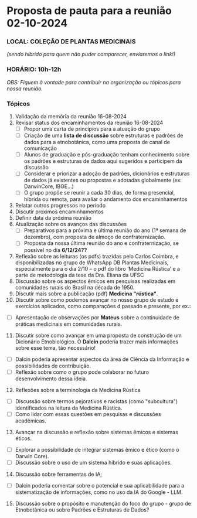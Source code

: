 # Proposta de pauta para a reunião 02-10-2024
### LOCAL: COLEÇÃO DE PLANTAS MEDICINAIS 
*(sendo híbrido para quem não puder comparecer, enviaremos o link!)*
### HORÁRIO: 10h-12h
*OBS: Fiquem à vontade para contribuir na organização ou tópicos para nossa reunião.*
### Tópicos
1. Validação da memória da reunião 16-08-2024
2. Revisar status dos encaminhamentos da reunião 16-08-2024
   - [ ] Propor uma carta de princípios para a atuação do grupo
   - [ ] Criação de uma __lista de discussão__ sobre estruturas e padrões de dados para a etnobotânica, como uma proposta de canal de comunicação
   - [ ] Alunos de graduação e pós-graduação tenham conhecimento sobre os padrões e estruturas de dados aqui sugeridos e participem da discussão
   - [ ] Considerar e priorizar a adoção de padrões, dicionários e estruturas de dados já existentes ou propostas e adotadas globalmente (ex: DarwinCore, IBGE...)
   - [ ] O grupo propõe se reunir a cada 30 dias, de forma presencial, híbrida ou remota, para avaliar o andamento dos encaminhamentos
3. Relatar outros progressos no período
4. Discutir próximos encaminhamentos
5. Definir data da próxima reunião
6. Atualização sobre os avanços das discussões
   - [ ] Preparativos para a próxima e última reunião do ano (1ª semana de dezembro), com proposta de almoço de confraternização.
   - [ ] Proposta da nossa última reunião do ano e confraternização, se possível no dia **6/12/24??**
7. Reflexão sobre as leituras (os pdfs) trazidas pelo Carlos Coimbra, e disponibilizadas no grupo de WhatsApp DB Plantas Medicinais, especialmente para o dia 2/10 – o pdf do libro ‘Medicina Rústica’ e a parte de metodologia da tese da Dra. Eliana da UFSC
8. Discussão sobre os aspectos êmicos em pesquisas realizadas em comunidades rurais do Brasil na década de 1950.
9. Discutir mais sobre a publicação (pdf) **Medicina "rústica"**.
10. Discutir sobre como podemos avançar no nosso grupo de estudo e exercícios aplicados, como comparações d passado e presente, por ex.:
   - [ ] Apresentação de observações por **Mateus** sobre a continuidade de práticas medicinais em comunidades rurais.
11. Discutir sobre como avançar em uma proposta de construção de um Dicionário Etnobiológico. O **Dalcin** poderia trazer mais informações sobre esse tema, tão necessário!
   - [ ] Dalcin poderia apresentar aspectos da área de Ciência da Informação e possibilidades de contribuição.
   - [ ] Reflexão sobre como o grupo pode colaborar no futuro desenvolvimento dessa ideia.
12. Reflexões sobre a terminologia da Medicina Rústica
   - [ ] Discussão sobre termos pejorativos e racistas (como "subcultura") identificados na leitura da Medicina Rústica.
   - [ ] Como lidar com essas questões em pesquisas e discussões acadêmicas.
13. Avançar na discussão e reflexão sobre sistemas êmicos e sistemas éticos.
   - [ ] Explorar a possibilidade de integrar sistemas êmico e ético (como o Darwin Core).
   - [ ] Discussão sobre o uso de um sistema híbrido e suas aplicações.
14. Discussão sobre ferramentas de IA;
   - [ ] Dalcin poderia comentar sobre o potencial e sua aplicabilidade para a sistematização de informações, como no uso da IA do Google - LLM.
15. Discussão sobre o propósito e manutenção do foco do grupo - grupo de Etnobotânica ou sobre Padrões e Estruturas de Dados?
